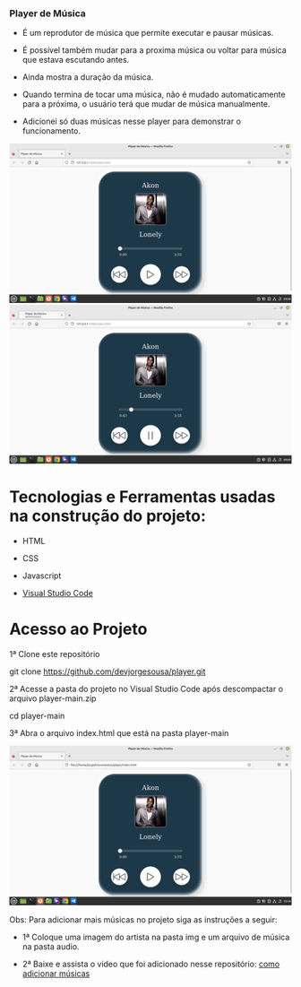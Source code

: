 ### Player de Música

* É um reprodutor de música que permite executar e pausar músicas.

* É possível também mudar para a proxima música ou voltar para música que estava escutando antes. 

* Ainda mostra a duração da música.

* Quando termina de tocar uma música, não é mudado automaticamente para a próxima, o usuário terá que mudar de música manualmente.

* Adicionei só duas músicas nesse player para demonstrar o funcionamento.

![](/Screenshots/print.png)
![](/Screenshots/print2.png)

# Tecnologias e Ferramentas usadas na construção do projeto:

* HTML
* CSS
* Javascript

* [Visual Studio Code](https://code.visualstudio.com/)

# Acesso ao Projeto

1ª Clone este repositório

git clone https://github.com/devjorgesousa/player.git

2ª Acesse a pasta do projeto no Visual Studio Code após descompactar o arquivo player-main.zip

cd player-main

3ª Abra o arquivo index.html que está na pasta player-main

![](/Screenshots/print3.png)

Obs: Para adicionar mais músicas no projeto siga as instruções a seguir:

* 1ª Coloque uma imagem do artista na pasta img e um arquivo de música na pasta audio.

* 2ª Baixe e assista o video que foi adicionado nesse repositório: [como adicionar músicas]()










